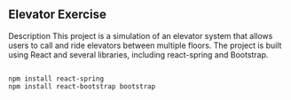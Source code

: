 ## Elevator Exercise
Description
This project is a simulation of an elevator system that allows users to call and ride elevators between multiple floors. The project is built using React and several libraries, including react-spring and Bootstrap.

<pre>
<code>
npm install react-spring
npm install react-bootstrap bootstrap
</code>
</pre>
